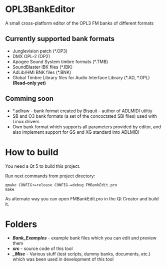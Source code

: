 # OPL3BankEditor
A small cross-platform editor of the OPL3 FM banks of different formats

## Currently supported bank formats
* Junglevision patch (*.OP3)
* DMX OPL-2 (OP2)
* Apogee Sound System timbre formats (*.TMB)
* SoundBlaster IBK files (*.IBK)
* AdLib/HMI BNK files (*.BNK)
* Global Timbre Library files for Audio Interface Library (*.AD, *.OPL) **(Read-only yet)**

## Comming soon
* *.adlraw - bank format created by Bisquit - author of ADLMIDI utiltiy
* SB and O3 bank formats (a set of the concoctated SBI files) used with Linux drivers
* Own bank format which supports all parameters provided by editor, and also implement support for GS and XG standard into ADLMIDI

# How to build
You need a Qt 5 to build this project.

Run next commands from project directory:
```
qmake CONFIG+=release CONFIG-=debug FMBankEdit.pro
make
```

As alternate way you can open FMBankEdit.pro in the Qt Creator and build it.

# Folders
* ***Bank_Examples*** - example bank files which you can edit and preview them
* ***src*** - source code of this tool
* ***_Misc*** - Various stuff (test scripts, dummy banks, documents, etc.) which was been used in development of this tool

